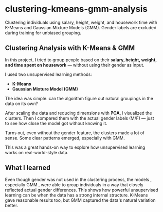 # clustering-kmeans-gmm-analysis
Clustering individuals using salary, height, weight, and housework time with K-Means and Gaussian Mixture Models (GMM). Gender labels are excluded during training for unbiased grouping.



##  Clustering Analysis with K-Means & GMM

In this project, I tried to group people based on their **salary, height, weight, and time spent on housework** — without using their gender as input.

I used two unsupervised learning methods:
- **K-Means**
- **Gaussian Mixture Model (GMM)**

The idea was simple: can the algorithm figure out natural groupings in the data on its own?

After scaling the data and reducing dimensions with **PCA**, I visualized the clusters. Then I compared them with the actual gender labels (M/F) — just to see how close the model got without knowing it.

Turns out, even without the gender feature, the clusters made a lot of sense. Some clear patterns emerged, especially with GMM.

This was a great hands-on way to explore how unsupervised learning works on real-world-style data.

## What I learned

Even though gender was not used in the clustering process, the models , especially GMM , were able to group individuals in a way that closely reflected actual gender differences. This shows how powerful unsupervised learning can be when the data has a strong internal structure. K-Means gave reasonable results too, but GMM captured the data's natural variation better.


